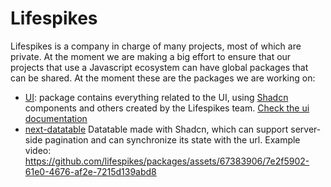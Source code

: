 # Lifespikes
Lifespikes is a company in charge of many projects, most of which are private. At the moment we are making a big effort to ensure that our projects that use a Javascript ecosystem can have global packages that can be shared. At the moment these are the packages we are working on:

- [UI](./packages/ui#README.md): package contains everything related to the UI, using [Shadcn](https://ui.shadcn.com/) components and others created by the Lifespikes team.
  [Check the ui documentation](https://packages-one.vercel.app/?path=/docs/guidelines--docs)
- [next-datatable](./packages/ui#README.md) Datatable made with Shadcn, which can support server-side pagination and can synchronize its state with the url.
  Example video:
https://github.com/lifespikes/packages/assets/67383906/7e2f5902-61e0-4676-af2e-7215d139abd8


